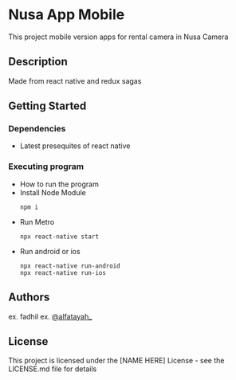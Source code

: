 # Nusa App Mobile

This project mobile version apps for rental camera in Nusa Camera

## Description

Made from react native and redux sagas

## Getting Started

### Dependencies
* Latest presequites of react native 

### Executing program
* How to run the program
 * Install Node Module
    ```
    npm i
    ```
  * Run Metro
    ```
    npx react-native start
    ```
  * Run android or ios
    ```
    npx react-native run-android
    npx react-native run-ios
    ```

## Authors
ex. fadhil
ex. [@alfatayah_](https://twitter.com/alfatayah_)


## License

This project is licensed under the [NAME HERE] License - see the LICENSE.md file for details

